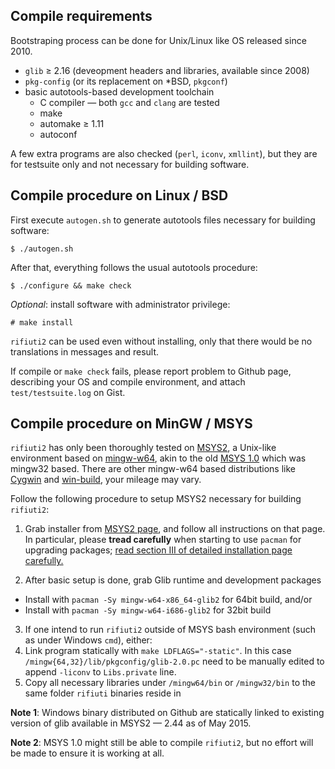 ## Compile requirements

Bootstraping process can be done for Unix/Linux like OS released since 2010.

  * `glib` ≥ 2.16 (deveopment headers and libraries, available since 2008)
  * `pkg-config` (or its replacement on *BSD, `pkgconf`)
  * basic autotools-based development toolchain
    * C compiler &mdash; both `gcc` and `clang` are tested
    * make
    * automake ≥ 1.11
    * autoconf

A few extra programs are also checked (`perl`, `iconv`, `xmllint`), but they are 
for testsuite only and not necessary for building software.

## Compile procedure on Linux / BSD

First execute `autogen.sh` to generate autotools files necessary for building software:
```
$ ./autogen.sh
```

After that, everything follows the usual autotools procedure:
```
$ ./configure && make check
```

*Optional*: install software with administrator privilege:
```
# make install
```

`rifiuti2` can be used even without installing, only that there would be no
translations in messages and result.

If compile or `make check` fails, please report problem to Github page, describing your OS
and compile environment, and attach `test/testsuite.log` on Gist.

## Compile procedure on MinGW / MSYS

`rifiuti2` has only been thoroughly tested on [MSYS2][1], a Unix-like
environment based on [mingw-w64][2], akin to the old [MSYS 1.0][5] which was mingw32 based.
There are other mingw-w64 based distributions like [Cygwin][3] and [win-build][4],
your mileage may vary.

Follow the following procedure to setup MSYS2 necessary for building `rifiuti2`:

1. Grab installer from [MSYS2 page][1], and follow all instructions on that page.
In particular, please **tread carefully** when starting to use `pacman` for upgrading
packages; [read section III of detailed installation page carefully.][6]

2. After basic setup is done, grab Glib runtime and development packages
  - Install with `pacman -Sy mingw-w64-x86_64-glib2` for 64bit build, and/or
  - Install with `pacman -Sy mingw-w64-i686-glib2` for 32bit build

3. If one intend to run `rifiuti2` outside of MSYS bash environment
(such as under Windows `cmd`), either:
  1. Link program statically with `make LDFLAGS="-static"`. In this case
  `/mingw{64,32}/lib/pkgconfig/glib-2.0.pc` need to be manually edited to
  append `-liconv` to `Libs.private` line.
  2. Copy all necessary libraries under `/mingw64/bin` or `/mingw32/bin` to
  the same folder `rifiuti` binaries reside in

**Note 1**:
Windows binary distributed on Github are statically linked to existing
version of glib available in MSYS2 &mdash; 2.44 as of May 2015.

**Note 2**:
MSYS 1.0 might still be able to compile `rifiuti2`, but no effort will be
made to ensure it is working at all.

[1]: https://msys2.github.io/
[2]: http://mingw-w64.yaxm.org/doku.php
[3]: https://cygwin.com/
[4]: http://win-builds.org/doku.php
[5]: http://www.mingw.org/wiki/msys
[6]: https://github.com/msys2/msys2/wiki/MSYS2-installation
